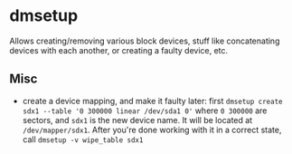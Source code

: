 # dmsetup

Allows creating/removing various block devices, stuff like concatenating devices with each another, or creating a faulty device, etc.

## Misc

* create a device mapping, and make it faulty later: first `dmsetup create sdx1 --table '0 300000 linear /dev/sda1 0'` where `0 300000` are sectors, and `sdx1` is the new device name. It will be located at `/dev/mapper/sdx1`. After you're done working with it in a correct state, call `dmsetup -v wipe_table sdx1`
